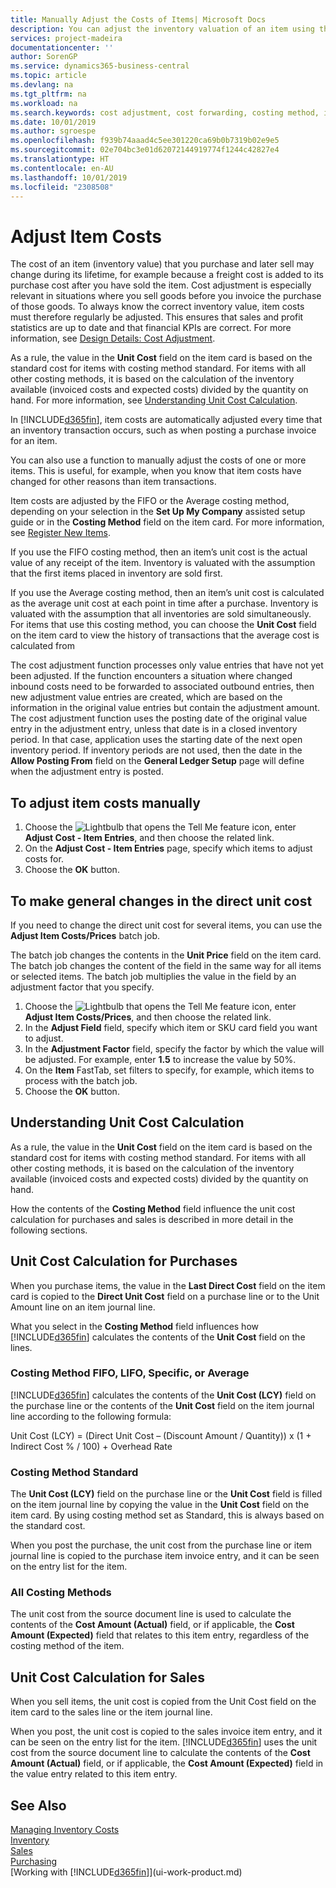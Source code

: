 ```yaml
---
title: Manually Adjust the Costs of Items| Microsoft Docs
description: You can adjust the inventory valuation of an item using the FIFO or Average costing methods, for example, when item costs change for reasons other than transactions.
services: project-madeira
documentationcenter: ''
author: SorenGP
ms.service: dynamics365-business-central
ms.topic: article
ms.devlang: na
ms.tgt_pltfrm: na
ms.workload: na
ms.search.keywords: cost adjustment, cost forwarding, costing method, inventory valuation, costing
ms.date: 10/01/2019
ms.author: sgroespe
ms.openlocfilehash: f939b74aaad4c5ee301220ca69b0b7319b02e9e5
ms.sourcegitcommit: 02e704bc3e01d62072144919774f1244c42827e4
ms.translationtype: HT
ms.contentlocale: en-AU
ms.lasthandoff: 10/01/2019
ms.locfileid: "2308508"
---
```

# <a name="adjust-item-costs"></a>Adjust Item Costs
The cost of an item (inventory value) that you purchase and later sell may change during its lifetime, for example because a freight cost is added to its purchase cost after you have sold the item. Cost adjustment is especially relevant in situations where you sell goods before you invoice the purchase of those goods. To always know the correct inventory value, item costs must therefore regularly be adjusted. This ensures that sales and profit statistics are up to date and that financial KPIs are correct. For more information, see [Design Details: Cost Adjustment](design-details-cost-adjustment.md).

As a rule, the value in the **Unit Cost** field on the item card is based on the standard cost for items with costing method standard. For items with all other costing methods, it is based on the calculation of the inventory available (invoiced costs and expected costs) divided by the quantity on hand. For more information, see [Understanding Unit Cost Calculation](inventory-how-adjust-item-costs.md#understanding-unit-cost-calculation).

In [!INCLUDE[d365fin](includes/d365fin_md.md)], item costs are automatically adjusted every time that an inventory transaction occurs, such as when posting a purchase invoice for an item.

You can also use a function to manually adjust the costs of one or more items. This is useful, for example, when you know that item costs have changed for other reasons than item transactions.

Item costs are adjusted by the FIFO or the Average costing method, depending on your selection in the **Set Up My Company** assisted setup guide or in the **Costing Method** field on the item card. For more information, see [Register New Items](inventory-how-register-new-items.md).  

If you use the FIFO costing method, then an item’s unit cost is the actual value of any receipt of the item. Inventory is valuated with the assumption that the first items placed in inventory are sold first.

If you use the Average costing method, then an item’s unit cost is calculated as the average unit cost at each point in time after a purchase. Inventory is valuated with the assumption that all inventories are sold simultaneously. For items that use this costing method, you can choose the **Unit Cost** field on the item card to view the history of transactions that the average cost is calculated from

The cost adjustment function processes only value entries that have not yet been adjusted. If the function encounters a situation where changed inbound costs need to be forwarded to associated outbound entries, then new adjustment value entries are created, which are based on the information in the original value entries but contain the adjustment amount. The cost adjustment function uses the posting date of the original value entry in the adjustment entry, unless that date is in a closed inventory period. In that case, application uses the starting date of the next open inventory period. If inventory periods are not used, then the date in the **Allow Posting From** field on the **General Ledger Setup** page will define when the adjustment entry is posted.

## <a name="to-adjust-item-costs-manually"></a>To adjust item costs manually
1. Choose the ![Lightbulb that opens the Tell Me feature](media/ui-search/search_small.png "Tell me what you want to do") icon, enter **Adjust Cost - Item Entries**, and then choose the related link.
2. On the **Adjust Cost - Item Entries** page, specify which items to adjust costs for.
3. Choose the **OK** button.

## <a name="to-make-general-changes-in-the-direct-unit-cost"></a>To make general changes in the direct unit cost
If you need to change the direct unit cost for several items, you can use the **Adjust Item Costs/Prices** batch job.  

 The batch job changes the contents in the **Unit Price** field on the item card. The batch job changes the content of the field in the same way for all items or selected items. The batch job multiplies the value in the field by an adjustment factor that you specify.  

1. Choose the ![Lightbulb that opens the Tell Me feature](media/ui-search/search_small.png "Tell me what you want to do") icon, enter **Adjust Item Costs/Prices**, and then choose the related link.  
2. In the **Adjust Field** field, specify which item or SKU card field you want to adjust.  
3. In the **Adjustment Factor** field, specify the factor by which the value will be adjusted. For example, enter **1.5** to increase the value by 50%.  
4. On the **Item** FastTab, set filters to specify, for example, which items to process with the batch job.  
5. Choose the **OK** button.  

## <a name="understanding-unit-cost-calculation"></a>Understanding Unit Cost Calculation
As a rule, the value in the **Unit Cost** field on the item card is based on the standard cost for items with costing method standard. For items with all other costing methods, it is based on the calculation of the inventory available (invoiced costs and expected costs) divided by the quantity on hand.  

 How the contents of the **Costing Method** field influence the unit cost calculation for purchases and sales is described in more detail in the following sections.  

## <a name="unit-cost-calculation-for-purchases"></a>Unit Cost Calculation for Purchases  
 When you purchase items, the value in the **Last Direct Cost** field on the item card is copied to the **Direct Unit Cost** field on a purchase line or to the Unit Amount line on an item journal line.  

 What you select in the **Costing Method** field influences how [!INCLUDE[d365fin](includes/d365fin_md.md)] calculates the contents of the **Unit Cost** field on the lines.  

### <a name="costing-method-fifo-lifo-specific-or-average"></a>Costing Method FIFO, LIFO, Specific, or Average  
 [!INCLUDE[d365fin](includes/d365fin_md.md)] calculates the contents of the **Unit Cost (LCY)** field on the purchase line or the contents of the **Unit Cost** field on the item journal line according to the following formula:  

 Unit Cost (LCY) = (Direct Unit Cost – (Discount Amount / Quantity)) x (1 + Indirect Cost % / 100) + Overhead Rate  

### <a name="costing-method-standard"></a>Costing Method Standard  
 The **Unit Cost (LCY)** field on the purchase line or the **Unit Cost** field is filled on the item journal line by copying the value in the **Unit Cost** field on the item card. By using costing method set as Standard, this is always based on the standard cost.  

 When you post the purchase, the unit cost from the purchase line or item journal line is copied to the purchase item invoice entry, and it can be seen on the entry list for the item.  

### <a name="all-costing-methods"></a>All Costing Methods  
 The unit cost from the source document line is used to calculate the contents of the **Cost Amount (Actual)** field, or if applicable, the **Cost Amount (Expected)** field that relates to this item entry, regardless of the costing method of the item.  

## <a name="unit-cost-calculation-for-sales"></a>Unit Cost Calculation for Sales  
 When you sell items, the unit cost is copied from the Unit Cost field on the item card to the sales line or the item journal line.  

 When you post, the unit cost is copied to the sales invoice item entry, and it can be seen on the entry list for the item. [!INCLUDE[d365fin](includes/d365fin_md.md)] uses the unit cost from the source document line to calculate the contents of the **Cost Amount (Actual)** field, or if applicable, the **Cost Amount (Expected)** field in the value entry related to this item entry.  

## <a name="see-also"></a>See Also
[Managing Inventory Costs](finance-manage-inventory-costs.md)  
[Inventory](inventory-manage-inventory.md)  
[Sales](sales-manage-sales.md)  
[Purchasing](purchasing-manage-purchasing.md)  
[Working with [!INCLUDE[d365fin](includes/d365fin_md.md)]](ui-work-product.md)
